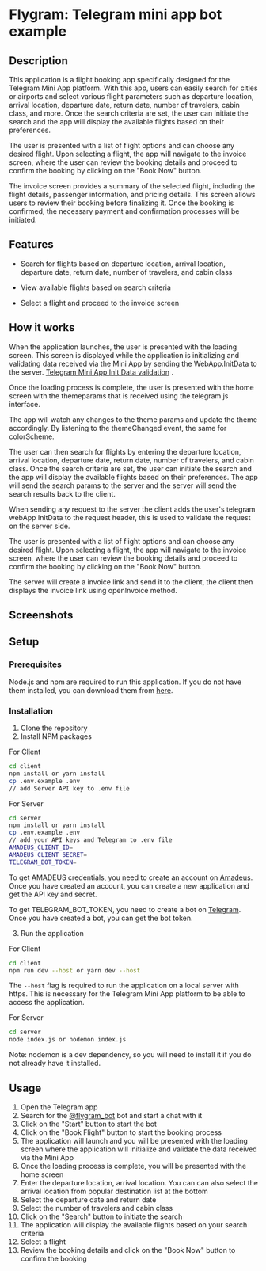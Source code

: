 # Flygram: Telegram mini app bot example

## Description

This application is a flight booking app specifically designed for the Telegram Mini App platform. With this app, users can easily search for cities or airports and select various flight parameters such as departure location, arrival location, departure date, return date, number of travelers, cabin class, and more. Once the search criteria are set, the user can initiate the search and the app will display the available flights based on their preferences.

The user is presented with a list of flight options and can choose any desired flight. Upon selecting a flight, the app will navigate to the invoice screen, where the user can review the booking details and proceed to confirm the booking by clicking on the "Book Now" button.

The invoice screen provides a summary of the selected flight, including the flight details, passenger information, and pricing details. This screen allows users to review their booking before finalizing it. Once the booking is confirmed, the necessary payment and confirmation processes will be initiated.

## Features

- Search for flights based on departure location, arrival location, departure date, return date, number of travelers, and cabin class

- View available flights based on search criteria

- Select a flight and proceed to the invoice screen

## How it works

When the application launches, the user is presented with the loading screen. This screen is displayed while the application is initializing and validating data received via the Mini App by sending the WebApp.InitData to the server. [Telegram Mini App Init Data validation](https://core.telegram.org/bots/webapps#validating-data-received-via-the-mini-app)
.

Once the loading process is complete, the user is presented with the home screen with the themeparams that is received using the telegram js interface.

The app will watch any changes to the theme params and update the theme accordingly. By listening to the themeChanged event, the same for colorScheme.

The user can then search for flights by entering the departure location, arrival location, departure date, return date, number of travelers, and cabin class. Once the search criteria are set, the user can initiate the search and the app will display the available flights based on their preferences. The app will send the search params to the server and the server will send the search results back to the client.

When sending any request to the server the client adds the user's telegram webApp InitData to the request header, this is used to validate the request on the server side.

The user is presented with a list of flight options and can choose any desired flight. Upon selecting a flight, the app will navigate to the invoice screen, where the user can review the booking details and proceed to confirm the booking by clicking on the "Book Now" button.

The server will create a invoice link and send it to the client, the client then displays the invoice link using openInvoice method.

## Screenshots

<!-- ![Screenshot 1]( -->

## Setup

### Prerequisites

Node.js and npm are required to run this application. If you do not have them installed, you can download them from [here](https://nodejs.org/en/download/).

### Installation

1. Clone the repository
2. Install NPM packages

For Client

```sh
cd client
npm install or yarn install
cp .env.example .env
// add Server API key to .env file
```

For Server

```sh
cd server
npm install or yarn install
cp .env.example .env
// add your API keys and Telegram to .env file
AMADEUS_CLIENT_ID=
AMADEUS_CLIENT_SECRET=
TELEGRAM_BOT_TOKEN=
```

To get AMADEUS credentials, you need to create an account on [Amadeus](https://developers.amadeus.com/). Once you have created an account, you can create a new application and get the API key and secret.

To get TELEGRAM_BOT_TOKEN, you need to create a bot on [Telegram](https://core.telegram.org/bots#6-botfather). Once you have created a bot, you can get the bot token.

3. Run the application

For Client

```sh
cd client
npm run dev --host or yarn dev --host
```

The `--host` flag is required to run the application on a local server with https. This is necessary for the Telegram Mini App platform to be able to access the application.

For Server

```sh
cd server
node index.js or nodemon index.js
```

Note: nodemon is a dev dependency, so you will need to install it if you do not already have it installed.

## Usage

1. Open the Telegram app
2. Search for the [@flygram_bot](https://t.me/flygram_bot) bot and start a chat with it
3. Click on the "Start" button to start the bot
4. Click on the "Book Flight" button to start the booking process
5. The application will launch and you will be presented with the loading screen where the application will initialize and validate the data received via the Mini App
6. Once the loading process is complete, you will be presented with the home screen
7. Enter the departure location, arrival location. You can can also select the arrival location from popular destination list at the bottom
8. Select the departure date and return date
9. Select the number of travelers and cabin class
10. Click on the "Search" button to initiate the search
11. The application will display the available flights based on your search criteria
12. Select a flight
13. Review the booking details and click on the "Book Now" button to confirm the booking
